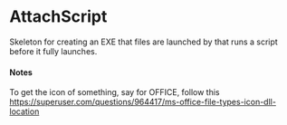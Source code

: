 # AttachScript
Skeleton for creating an EXE that files are launched by that runs a script before it fully launches.

#### Notes
To get the icon of something, say for OFFICE, follow this
https://superuser.com/questions/964417/ms-office-file-types-icon-dll-location